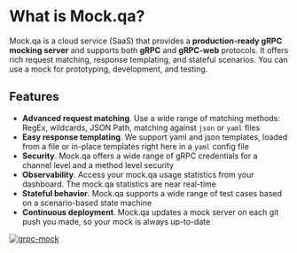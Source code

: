# What is Mock.qa?

Mock.qa is a cloud service (SaaS) that provides a **production-ready gRPC mocking server** and supports both **gRPC** and **gRPC-web** protocols. 
It offers rich request matching, response templating, and stateful scenarios. You can use a mock for prototyping, development, and testing.  

## Features 

- **Advanced request matching**. Use a wide range of matching methods: RegEx, wildcards, JSON Path, matching against `json` or `yaml` files
- **Easy response templating**. We support yaml and json templates, loaded from a file or in-place templates right here in a `yaml` config file
- **Security**. Mock.qa offers a wide range of gRPC credentials for a channel level and a method level security
- **Observability**. Access your mock.qa usage statistics from your dashboard. The mock.qa statistics are near real-time
- **Stateful behavior**. Mock.qa supports a wide range of test cases based on a scenario-based state machine
- **Continuous deployment**. Mock.qa updates a mock server on each git push you made, so your mock is always up-to-date

[![grpc-mock](https://user-images.githubusercontent.com/6689884/164733010-1360bd30-e39a-46ef-a583-d399891450c6.png)](https://mock.qa/)
